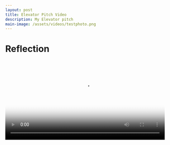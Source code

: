 ```yaml
---
layout: post
title: Elevator Pitch Video
description: My Elevator pitch
main-image: /assets/videos/testphoto.png
---
```

# Reflection

<video controls playsinline width="100%" poster="{{ '/assets/videos/testphoto.png' | relative_url }}">
  <source src="{{ '/assets/videos/testvideo.mp4' | relative_url }}" type="video/mp4">
  Your browser does not support the video tag. <a href="{{ '/assets/videos/testvideo.mp4' | relative_url }}">Download the video</a>.
</video>

